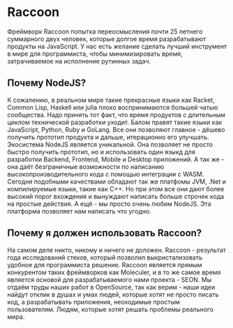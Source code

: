 # Raccoon
Фреймворк Raccoon попытка переосмысления почти 25 летнего суммарного двух человек, которые долгое время разрабатывают продукты на JavaScript. У нас есть желание сделать лучший инструмент в мире для программиста, чтобы минимизировать время, затрачиваемое на исполнение рутинных задач.
## Почему NodeJS?
К сожалению, в реальном мире такие прекрасные языки как Racket, Common Lisp, Haskell или julia плохо воспринимаются большей чатью сообщества. Надо принять тот факт, что время продуктов с длительным циклом технической разработки уходит. Балом правят такие языки как JavaScript, Python, Ruby и GoLang. Все они позволяют главное - дёшево получить прототип продукта и дальше, итерационно его улучшать.
Экосистема NodeJS является уникальной. Она позволяет не просто быстро получить прототип, но и использовать один языкд для разработки Backend, Frontend, Mobile и Desktop приложений. А так же - она даёт безграничные возможности по написанию высокопроизводительного кода с помощью интеграции с WASM.
Сегодня подобными качествами обладают так же платфомы JVM, .Net и компилируемые языки, такие как С++. Но при этом все они дают более высокий порог вхождения и вынуждают написать больше строчек кода на простые действия.
А ещё - мы просто очень любим NodeJS. Эта платформа позволяет нам написать что угодно.
## Почему я должен использовать Raccoon?
На самом деле никто, никому и ничего не доложен. Raccoon - результат года исследований стеков, который позволил выкристализовать удобное для программиста решение. Raccoon является прямым конкурентом таких фреймворков как Moleculer, и в то же самое время является основой для разрабатываемого нами проекта - SEON. 
Мы отдаём труды наших работ в OpenSource, так как верим - наши идеи найдут отклик в душах и умах людей, которые хотят не просто писать код, а разрабатывать приложения, неоходимые простым пользователям. Людям, которые хотят решать проблемы реального мира.